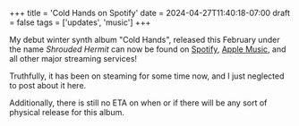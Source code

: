 +++
title = 'Cold Hands on Spotify'
date = 2024-04-27T11:40:18-07:00
draft = false
tags = ['updates', 'music']
+++

My debut winter synth album "Cold Hands", released this February under the name *Shrouded Hermit* can now be found on [Spotify](https://open.spotify.com/album/1yBtdpcOxihfVrppF3A2sV), 
[Apple Music](https://music.apple.com/us/album/cold-hands/1735611953), and all other major streaming services!

Truthfully, it has been on steaming for some time now, and I just neglected to post about it here. 

Additionally, there is still no ETA on when or if there will be any sort of physical release for this album.
